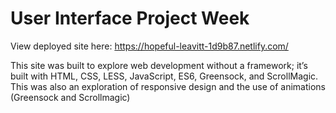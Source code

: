 # User Interface Project Week

View deployed site here: https://hopeful-leavitt-1d9b87.netlify.com/

This site was built to explore web development without a framework; it’s built with HTML, CSS, LESS, JavaScript, ES6, Greensock, and ScrollMagic. This was also an exploration of responsive design and the use of animations (Greensock and Scrollmagic)
